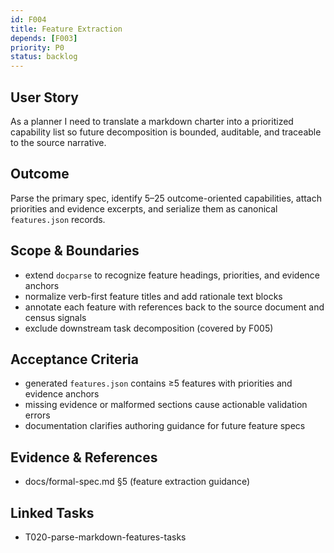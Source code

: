 ```yaml
---
id: F004
title: Feature Extraction
depends: [F003]
priority: P0
status: backlog
---
```


## User Story
As a planner I need to translate a markdown charter into a prioritized capability list so future decomposition is bounded, auditable, and traceable to the source narrative.

## Outcome
Parse the primary spec, identify 5–25 outcome-oriented capabilities, attach priorities and evidence excerpts, and serialize them as canonical `features.json` records.

## Scope & Boundaries
- extend `docparse` to recognize feature headings, priorities, and evidence anchors
- normalize verb-first feature titles and add rationale text blocks
- annotate each feature with references back to the source document and census signals
- exclude downstream task decomposition (covered by F005)

## Acceptance Criteria
- generated `features.json` contains ≥5 features with priorities and evidence anchors
- missing evidence or malformed sections cause actionable validation errors
- documentation clarifies authoring guidance for future feature specs

## Evidence & References
- docs/formal-spec.md §5 (feature extraction guidance)

## Linked Tasks
- T020-parse-markdown-features-tasks
